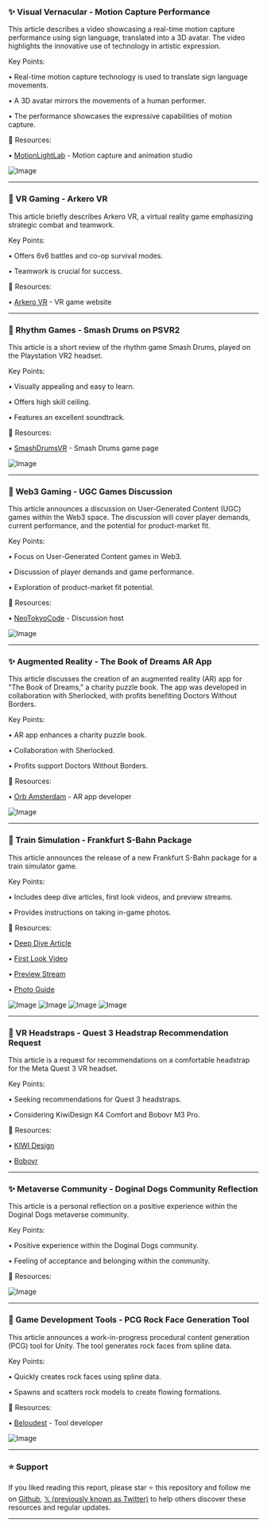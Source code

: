 ### ✨ Visual Vernacular - Motion Capture Performance

This article describes a video showcasing a real-time motion capture performance using sign language, translated into a 3D avatar.  The video highlights the innovative use of technology in artistic expression.

Key Points:

• Real-time motion capture technology is used to translate sign language movements.


• A 3D avatar mirrors the movements of a human performer.


• The performance showcases the expressive capabilities of motion capture.


🔗 Resources:

• [MotionLightLab](https://x.com/MotionLightLab) -  Motion capture and animation studio


![Image](https://pbs.twimg.com/amplify_video_thumb/1925976084299800577/img/18EHZXorINxRWxn1.jpg)


---

### 🚀 VR Gaming - Arkero VR

This article briefly describes Arkero VR, a virtual reality game emphasizing strategic combat and teamwork.


Key Points:

• Offers 6v6 battles and co-op survival modes.


• Teamwork is crucial for success.



🔗 Resources:

• [Arkero VR](https://game.page/arkerovr) - VR game website


---

### 🚀 Rhythm Games - Smash Drums on PSVR2

This article is a short review of the rhythm game Smash Drums, played on the Playstation VR2 headset.


Key Points:

• Visually appealing and easy to learn.


• Offers high skill ceiling.


• Features an excellent soundtrack.


🔗 Resources:

• [SmashDrumsVR](https://x.com/SmashDrumsVR) - Smash Drums game page


![Image](https://pbs.twimg.com/media/Gq8UuHwXwAAkJfp?format=jpg&name=small)


---

### 🤖 Web3 Gaming - UGC Games Discussion

This article announces a discussion on User-Generated Content (UGC) games within the Web3 space.  The discussion will cover player demands, current performance, and the potential for product-market fit.


Key Points:

• Focus on User-Generated Content games in Web3.


• Discussion of player demands and game performance.


• Exploration of product-market fit potential.



🔗 Resources:

• [NeoTokyoCode](https://x.com/NeoTokyoCode) -  Discussion host


![Image](https://pbs.twimg.com/media/GrownVdWAAAitmi?format=jpg&name=small)


---

### ✨ Augmented Reality - The Book of Dreams AR App

This article discusses the creation of an augmented reality (AR) app for "The Book of Dreams," a charity puzzle book.  The app was developed in collaboration with Sherlocked, with profits benefiting Doctors Without Borders.

Key Points:

• AR app enhances a charity puzzle book.


• Collaboration with Sherlocked.


• Profits support Doctors Without Borders.


🔗 Resources:

• [Orb Amsterdam](https://x.com/OrbAmsterdam) - AR app developer


![Image](https://pbs.twimg.com/ext_tw_video_thumb/1925854881090252800/pu/img/9INce3maoznR9wR5.jpg)



---

### 🤖 Train Simulation - Frankfurt S-Bahn Package

This article announces the release of a new Frankfurt S-Bahn package for a train simulator game.


Key Points:

• Includes deep dive articles, first look videos, and preview streams.


• Provides instructions on taking in-game photos.



🔗 Resources:

• [Deep Dive Article](https://bit.ly/frankfurt-s-bahn-out-now-2)


• [First Look Video](https://bit.ly/Frankfurt-First-Look)


• [Preview Stream](https://bit.ly/Frankfurt-Live-Stream-2)


• [Photo Guide](https://bit.ly/Frankfurt-Photo-Stream)


![Image](https://pbs.twimg.com/media/GroCPQ4WYAAmHi6?format=jpg&name=360x360)
![Image](https://pbs.twimg.com/media/GroCQfHW0AAsblr?format=jpg&name=360x360)
![Image](https://pbs.twimg.com/media/GroCRspWwAEBvIO?format=jpg&name=360x360)
![Image](https://pbs.twimg.com/media/GroCS7OWoAAlTo1?format=jpg&name=360x360)


---

### 🚀 VR Headstraps - Quest 3 Headstrap Recommendation Request

This article is a request for recommendations on a comfortable headstrap for the Meta Quest 3 VR headset.


Key Points:

• Seeking recommendations for Quest 3 headstraps.


• Considering KiwiDesign K4 Comfort and Bobovr M3 Pro.



🔗 Resources:

• [KIWI Design](https://x.com/KIWIdesign_shop)


• [Bobovr](https://x.com/bobovr_official)


---

### ✨ Metaverse Community - Doginal Dogs Community Reflection

This article is a personal reflection on a positive experience within the Doginal Dogs metaverse community.


Key Points:

• Positive experience within the Doginal Dogs community.


• Feeling of acceptance and belonging within the community.


🔗 Resources:


![Image](https://pbs.twimg.com/media/GrlJlq3W0AAq-q0?format=jpg&name=small)


---

### 🚀 Game Development Tools - PCG Rock Face Generation Tool

This article announces a work-in-progress procedural content generation (PCG) tool for Unity. The tool generates rock faces from spline data.


Key Points:

• Quickly creates rock faces using spline data.


• Spawns and scatters rock models to create flowing formations.


🔗 Resources:

• [Beloudest](https://x.com/Beloudest) - Tool developer


![Image](https://pbs.twimg.com/amplify_video_thumb/1925540244062920704/img/pU61GrYQb2qS3b6G.jpg)


---

### ⭐️ Support

If you liked reading this report, please star ⭐️ this repository and follow me on [Github](https://github.com/Drix10), [𝕏 (previously known as Twitter)](https://x.com/DRIX_10_) to help others discover these resources and regular updates.

---